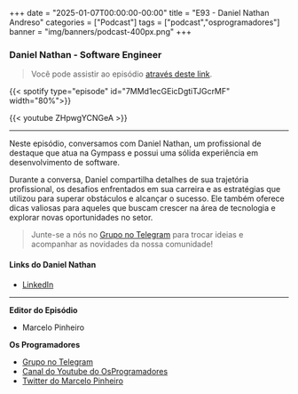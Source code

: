 +++
date = "2025-01-07T00:00:00-00:00"
title = "E93 - Daniel Nathan Andreso"
categories = ["Podcast"]
tags = ["podcast","osprogramadores"]
banner = "img/banners/podcast-400px.png"
+++

###  Daniel Nathan - Software Engineer
> Você pode assistir ao episódio [através deste link](https://www.youtube.com/watch?v=ZHpwgYCNGeA).



{{< spotify type="episode" id="7MMd1ecGEicDgtiTJGcrMF" width="80%">}}


{{< youtube ZHpwgYCNGeA >}}

___

Neste episódio, conversamos com Daniel Nathan, um profissional de destaque que atua na Gympass e possui uma sólida experiência em desenvolvimento de software.

Durante a conversa, Daniel compartilha detalhes de sua trajetória profissional, os desafios enfrentados em sua carreira e as estratégias que utilizou para superar obstáculos e alcançar o sucesso. Ele também oferece dicas valiosas para aqueles que buscam crescer na área de tecnologia e explorar novas oportunidades no setor.


> Junte-se a nós no [Grupo no Telegram](https://t.me/osprogramadores) para trocar ideias e acompanhar as novidades da nossa comunidade!

#### Links do Daniel Nathan

* [LinkedIn](https://www.linkedin.com/in/daniel-nathan-andreso/)

___


**Editor do Episódio**

- Marcelo Pinheiro

**Os Programadores**

- [Grupo no Telegram](https://t.me/osprogramadores)
- [Canal do Youtube do OsProgramadores](https://www.youtube.com/channel/UCt_YNYGl6K5yNXlXEQDdwWg?view_as=subscriber)
- [Twitter do Marcelo Pinheiro](https://twitter.com/mpinheir)
